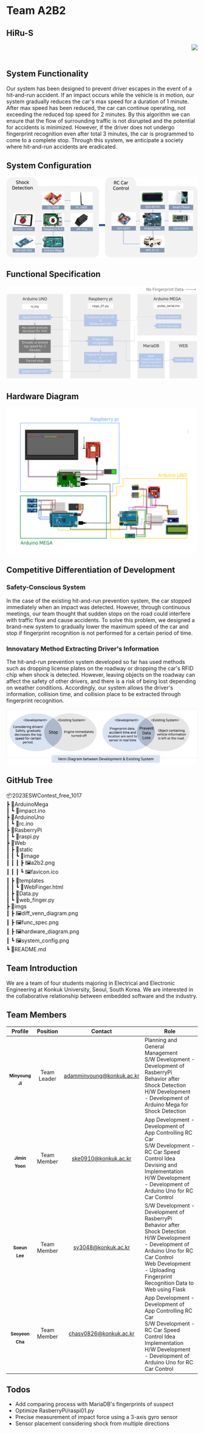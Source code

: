 # Team A2B2

## HiRu-S

<div align="right">
<a href="https://youtube.com/@KonkukUniv?si=vUBxrMwD19dMnkl2"><img src="https://img.shields.io/badge/YouTube-%23FF0000.svg?style=for-the-badge&logo=YouTube&logoColor=white"/></a>
</div>
<div align="center"><img src="https://github.com/ESWContest-A2B2/2023ESWContest_free_1017/assets/141810581/61a8f374-50a8-4c9d-9653-3fa86bc17cac" alt=""/></div>

## System Functionality

Our system has been designed to prevent driver escapes in the event of a hit-and-run accident. If an impact occurs while the vehicle is in motion, our system gradually reduces the car's max speed for a duration of 1 minute. After max speed has been reduced, the car can continue operating, not exceeding the reduced top speed for 2 minutes. By this algorithm we can ensure that the flow of surrounding traffic is not disrupted and the potential for accidents is minimized. However, if the driver does not undergo fingerprint recognition even after total 3 minutes, the car is programmed to come to a complete stop. Through this system, we anticipate a society where hit-and-run accidents are eradicated.

## System Configuration

![](./imgs/system_config.png)

## Functional Specification

![](./imgs/func_spec.png)

## Hardware Diagram

![](./imgs/hardware_diagram.png)

## Competitive Differentiation of Development

### Safety-Conscious System

In the case of the existing hit-and-run prevention system, the car stopped immediately when an impact was detected. However, through continuous meetings, our team thought that sudden stops on the road could interfere with traffic flow and cause accidents. To solve this problem, we designed a brand-new system to gradually lower the maximum speed of the car and stop if fingerprint recognition is not performed for a certain period of time.

### Innovatary Method Extracting Driver's Information

The hit-and-run prevention system developed so far has used methods such as dropping license plates on the roadway or dropping the car's RFID chip when shock is detected. However, leaving objects on the roadway can affect the safety of other drivers, and there is a risk of being lost depending on weather conditions. Accordingly, our system allows the driver's information, collision time, and collision place to be extracted through fingerprint recognition.

![](./imgs/diff_venn_diagram.png)

## GitHub Tree

📦2023ESWContest_free_1017 <br/>
 ┣ 📂ArduinoMega <br/>
 ┃ ┗ 📜impact.ino <br/>
 ┣ 📂ArduinoUno <br/>
 ┃ ┗ 📜rc.ino <br/>
 ┣ 📂RasberryPi <br/>
 ┃ ┗ 📜raspi.py <br/>
 ┣ 📂Web <br/>
 ┃ ┣ 📂static <br/>
 ┃ ┃ ┗ 📂image <br/>
 ┃ ┃ ┃ ┣ 🖼️a2b2.png <br/>
 ┃ ┃ ┃ ┗ 🖼️favicon.ico <br/>
 ┃ ┣ 📂templates <br/>
 ┃ ┃ ┗ 📜WebFinger.html <br/>
 ┃ ┣ 📜Data.py <br/>
 ┃ ┗ 📜web_finger.py <br/>
 ┣ 📂imgs <br/>
 ┃ ┣ 🖼️diff_venn_diagram.png <br/>
 ┃ ┣ 🖼️func_spec.png <br/>
 ┃ ┣ 🖼️hardware_diagram.png <br/>
 ┃ ┗ 🖼️system_config.png <br/>
 ┗ 📜README.md

## Team Introduction

We are a team of four students majoring in Electrical and Electronic Engineering at Konkuk University, Seoul, South Korea. We are interested in the collaborative relationship between embedded software and the industry.

## Team Members

| Profile | Position | Contact | Role |
| ------- | -------- |---- | ---- |
| <div align="center"><img src="https://github.com/ESWContest-A2B2/2023ESWContest/assets/141810581/dd8736d0-a3ea-4dae-8b10-202b5c2a2855" width="90px;" alt=""/><br/><sub><b>Minyoung Ji</b><sub></a></div> | <div align="center">Team<br/>Leader | <div align="center">adamminyoung@konkuk.ac.kr | Planning and General Management<br/>S/W Development - Development of RasberryPi Behavior after Shock Detection<br/>H/W Development - Development of Arduino Mega for Shock Detection |
| <div align="center"><img src="https://github.com/ESWContest-A2B2/2023ESWContest/assets/141810581/da63ace4-d7a5-4b2c-a0b3-79af0bdbb1c0" width="90px;" alt=""/><br/><sub><b>Jimin Yoon</b><sub></a></div> | <div align="center">Team Member | <div align="center">ske0910@konkuk.ac.kr | App Development - Development of App Controlling RC Car<br/>S/W Development - RC Car Speed Control Idea Devising and Implementation<br/>H/W Development - Development of Arduino Uno for RC Car Control |
| <div align="center"><img src="https://github.com/ESWContest-A2B2/2023ESWContest_free_1017/assets/141810581/821dc47d-ea6c-4ca1-b678-c4c636d1b20f" width="90px;" alt=""/><br/><sub><b>Soeun Lee</b></sub></a></div> | <div align="center">Team Member | <div align="center">sy3048@konkuk.ac.kr | S/W Development - Development of RasberryPi Behavior after Shock Detection<br/>H/W Development - Development of Arduino Uno for RC Car Control<br/>Web Development - Uploading Fingerprint Recognition Data to Web using Flask |
| <div align="center"><img src="https://github.com/ESWContest-A2B2/2023ESWContest_free_1017/assets/141810581/39478535-1cb5-4837-98e3-0ddffaee9691" width="90px;" alt=""/><br/><sub><b>Seoyeon Cha</b></sub></a></div> | <div align="center">Team Member | <div align="center">chasy0826@konkuk.ac.kr | App Development - Development of App Controlling RC Car<br/>S/W Development - RC Car Speed Control Idea Implementation<br/>H/W Development - Development of Arduino Uno for RC Car Control |

## Todos

- Add comparing process with MariaDB's fingerprints of suspect
- Optimize RasberryPi/raspi01.py
- Precise measurement of impact force using a 3-axis gyro sensor
- Sensor placement considering shock from multiple directions
